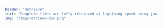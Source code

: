 ```yaml
---
header: "Retrieve"
text: "Complete files are fully retrieved at lightning speed using just a few of the small portion of the fragments from that file on our network. There’s no central point of failure so your data is always available."
img: "/img/retrieve-doc.png"
---
```

